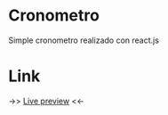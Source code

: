 # Cronometro
Simple cronometro realizado con react.js

# Link
->> [Live preview](https://taupe-medovik-f4f139.netlify.app/) <<- 
